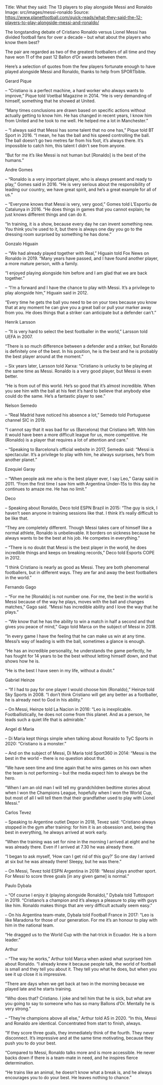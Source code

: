 Title: What they said: The 13 players to play alongside Messi and Ronaldo
Image: src/images/messi-ronaldo
Source: https://www.planetfootball.com/quick-reads/what-they-said-the-12-players-to-play-alongside-messi-and-ronaldo/

The longstanding debate of Cristiano Ronaldo versus Lionel Messi has divided football fans for over a decade – but what about the players who know them best?

The pair are regarded as two of the greatest footballers of all time and they have won 11 of the past 12 Ballon d’Or awards between them.

Here’s a selection of quotes from the few players fortunate enough to have played alongside Messi and Ronaldo, thanks to help from SPORTbible.

Gerard Pique 

– “Cristiano is a perfect machine, a hard worker who always wants to improve,” Pique told Voetbal Magazine in 2014. “He is very demanding of himself, something that he showed at United.

“Many times conclusions are drawn based on specific actions without actually getting to know him. He has changed in recent years, I know him from United and he took to me well. He helped me a lot in Manchester.”

– “I always said that Messi has some talent that no one has,” Pique told BT Sport in 2016. “I mean, he has the ball and his speed controlling the ball. The ball doesn’t go two metres far from his foot, it’s always there. It’s impossible to catch him, this talent I didn’t see from anyone.

“But for me it’s like Messi is not human but [Ronaldo] is the best of the humans.”

Andre Gomes 

– “Ronaldo is a very important player, who is always present and ready to play,” Gomes said in 2016. “He is very serious about the responsibility of leading our country, we have great spirit, and he’s a great example for all of us.”

– “Everyone knows that Messi is very, very good,” Gomes told L’Esportiu de Catalunya in 2016. “He does things in games that you cannot explain; he just knows different things and can do it.

“In training, it is a show, because every day he can invent something new. You think you’re used to it, but there is always one day you go to the dressing room surprised by something he has done.”

Gonzalo Higuain 

– “We had already played together with Real,” Higuain told Fox News on Ronaldo in 2019. “Many years have passed, and I have found another player, a more mature person, with a family.

“I enjoyed playing alongside him before and I am glad that we are back together.”

– “I’m a forward and I have the chance to play with Messi. It’s a privilege to play alongside him,” Higuain said in 2012.

“Every time he gets the ball you need to be on your toes because you know that at any moment he can give you a great ball or pull your marker away from you. He does things that a striker can anticipate but a defender can’t.”

Henrik Larsson

– “It is very hard to select the best footballer in the world,” Larsson told UEFA in 2007.

“There is so much difference between a defender and a striker, but Ronaldo is definitely one of the best. In his position, he is the best and he is probably the best player around at the moment.”

– Six years later, Larsson told Xarxa: “Cristiano is unlucky to be playing at the same time as Messi. Ronaldo is a very good player, but Messi is even better.

“He is from out of this world. He’s so good that it’s almost incredible. When you see him with the ball at his feet it’s hard to believe that anybody else could do the same. He’s a fantastic player to see.”

Nelson Semedo 

– “Real Madrid have noticed his absence a lot,” Semedo told Portuguese channel SIC in 2019.

“I cannot say that it was bad for us (Barcelona) that Cristiano left. With him it would have been a more difficult league for us, more competitive. He (Ronaldo) is a player that requires a lot of attention and care.”

– “Speaking to Barcelona’s official website in 2017, Semedo said: “Messi is spectacular. It’s a privilege to play with him, he always surprises, he’s from another planet.”

Ezequiel Garay 

– “When people ask me who is the best player ever, I say Leo,” Garay said in 2011. “From the first time I saw him with Argentina Under-15s to this day he continues to amaze me. He has no limit.”

Deco 

–  Speaking about Ronaldo, Deco told ESPN Brazil in 2015: “The guy is sick, I haven’t seen anyone in training sessions like that. I think it’s really difficult to be like that.

“They are completely different. Though Messi takes care of himself like a normal athlete, Ronaldo is unbelievable. It borders on sickness because he always wants to be the best at his job. He competes in everything.”

– “There is no doubt that Messi is the best player in the world, he does incredible things and keeps on breaking records,” Deco told Esports COPE in 2012.

“I think Cristiano is nearly as good as Messi. They are both phenomenal footballers, but in different ways. They are far and away the best footballers in the world.”

Fernando Gago 

– “For me he [Ronaldo] is not number one. For me, the best in the world is Messi because of the way he plays, moves with the ball and changes matches,” Gago said. “Messi has incredible ability and I love the way that he plays.”

– “We know that he has the ability to win a match in half a second and that gives you peace of mind,” Gago told Marca on the subject of Messi in 2018.

“In every game I have the feeling that he can make us win at any time. Messi’s way of leading is with the ball, sometimes a glance is enough.

“He has an incredible personality, he understands the game perfectly, he has fought for 14 years to be the best without letting himself down, and that shows how he is.

“He is the best I have seen in my life, without a doubt.”

Gabriel Heinze 

– “If I had to pay for one player I would choose him (Ronaldo),” Heinze told Sky Sports in 2008. “I don’t think Cristiano will get any better as a footballer, he is already next to God in his ability.”

– On Messi, Heinze told La Nacion in 2016: “Leo is inexplicable. Footballistically, he does not come from this planet. And as a person, he leads such a quiet life that is admirable.”

Angel di Maria 

– Di Maria kept things simple when talking about Ronaldo to TyC Sports in 2020: “Cristiano is a monster.”

– And on the subject of Messi, Di Maria told Sport360 in 2014: “Messi is the best in the world – there is no question about that.

“We have seen time and time again that he wins games on his own when the team is not performing – but the media expect him to always be the hero.

“When I am an old man I will tell my grandchildren bedtime stories about when I won the Champions League, hopefully when I won the World Cup, but most of all I will tell them that their grandfather used to play with Lionel Messi.”

Carlos Tevez 

– Speaking to Argentine outlet Depor in 2018, Tevez said: “Cristiano always stopped in the gym after training: for him it is an obsession and, being the best in everything, he always arrived at work early.

“When the training was set for nine in the morning I arrived at eight and he was already there. Even if I arrived at 7.30 he was already there.

“I began to ask myself, ‘How can I get rid of this guy?’ So one day I arrived at six but he was already there! Sleepy, but he was there.”

– On Messi, Tevez told ESPN Argentina in 2018: “Messi plays another sport. For Messi to score three goals [in any given game] is normal.”

Paulo Dybala

– “Of course I enjoy it (playing alongside Ronaldo),” Dybala told Tuttosport in 2019. “Cristiano’s a champion and it’s always a pleasure to play with guys like him. Ronaldo makes things that are very difficult actually seem easy.”

– On his Argentina team-mate, Dybala told Football France in 2017: “Leo is like Maradona for those of our generation. For me it’s an honour to play with him in the national team.

“He dragged us to the World Cup with the hat-trick in Ecuador. He is a born leader.”

Arthur

– “The way he works,” Arthur told Marca when asked what surprised him about Ronaldo. “I already knew it because people talk, the world of football is small and they tell you about it. They tell you what he does, but when you see it up close it is impressive.

“There are days when we get back at two in the morning because we played late and he starts training.

“Who does that? Cristiano. I joke and tell him that he is sick, but what are you going to say to someone who has so many Ballons d’Or. Mentally he is very strong.”

– “They’re champions above all else,” Arthur told AS in 2020. “In this, Messi and Ronaldo are identical. Concentrated from start to finish, always.

“If they score three goals, they immediately think of the fourth. They never disconnect. It’s impressive and at the same time motivating, because they push you to do your best.

“Compared to Messi, Ronaldo talks more and is more accessible. He never backs down if there is a team-mate in need, and he inspires fierce determination.

“He trains like an animal, he doesn’t know what a break is, and he always encourages you to do your best. He leaves nothing to chance.”